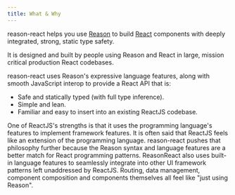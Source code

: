 ```yaml
---
title: What & Why
---
```


reason-react helps you use [Reason](http://reasonml.github.io/) to build [React](https://reactjs.org/) components with deeply integrated, strong, static type safety.

It is designed and built by people using Reason and React in large, mission critical production React codebases.

reason-react uses Reason's expressive language features, along with smooth JavaScript interop to provide a React API that is:

- Safe and statically typed (with full type inference).
- Simple and lean.
- Familiar and easy to insert into an existing ReactJS codebase.

One of ReactJS's strengths is that it uses the programming language's features to implement framework features. It is often said that ReactJS feels like an extension of the programming language. reason-react pushes that philosophy further because the Reason syntax and language features are a better match for React programming patterns.  ReasonReact also uses built-in language features to seamlessly integrate into other UI framework patterns left unaddressed by ReactJS. Routing, data management, component composition and components themselves all feel like "just using Reason".
